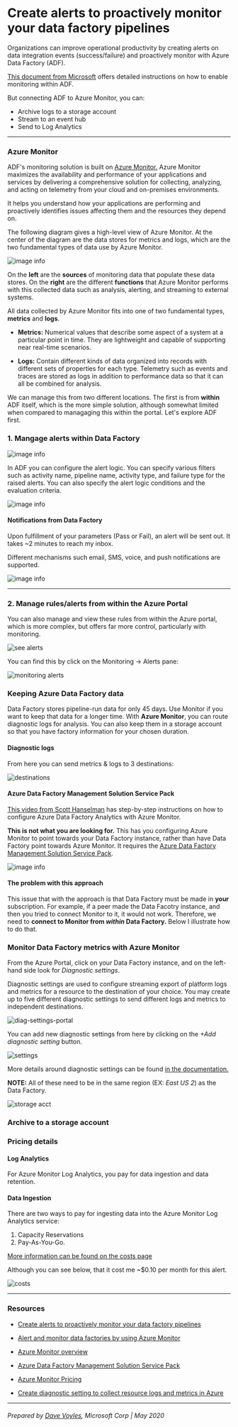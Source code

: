 
# Create alerts to proactively monitor your data factory pipelines

Organizations can improve operational productivity by creating alerts on data integration events (success/failure) and proactively monitor with Azure Data Factory (ADF).

[This document from Microsoft](https://azure.microsoft.com/en-us/blog/create-alerts-to-proactively-monitor-your-data-factory-pipelines/) offers detailed instructions on how to enable monitoring within ADF.

But connecting ADF to Azure Monitor, you can:
* Archive logs to a storage account
* Stream to an event hub
* Send to Log Analytics

---
### Azure Monitor
ADF's monitoring solution is built on [Azure Monitor.](https://docs.microsoft.com/en-us/azure/azure-monitor/overview) Azure Monitor maximizes the availability and performance of your applications and services by delivering a comprehensive solution for collecting, analyzing, and acting on telemetry from your cloud and on-premises environments. 

It helps you understand how your applications are performing and proactively identifies issues affecting them and the resources they depend on.

The following diagram gives a high-level view of Azure Monitor. At the center of the diagram are the data stores for metrics and logs, which are the two fundamental types of data use by Azure Monitor. 

![image info](./img/4-az_monitor.png)

On the **left** are the **sources** of monitoring data that populate these data stores. On the **right** are the different **functions** that Azure Monitor performs with this collected data such as analysis, alerting, and streaming to external systems.

All data collected by Azure Monitor fits into one of two fundamental types, **metrics** and **logs**.

* **Metrics:** Numerical values that describe some aspect of a system at a particular point in time. They are lightweight and capable of supporting near real-time scenarios.

 * **Logs:** Contain different kinds of data organized into records with different sets of properties for each type. Telemetry such as events and traces are stored as logs in addition to performance data so that it can all be combined for analysis.

We can manage this from two different locations. The first is from **within** ADF itself, which is the more simple solution, although somewhat limited when compared to managaging this within the portal. Let's explore ADF first.

### 1. Mangage alerts within Data Factory

![image info](./img/1-criteria.png)

In ADF you can configure the alert logic. You can specify various filters such as activity name, pipeline name, activity type, and failure type for the raised alerts. You can also specify the alert logic conditions and the evaluation criteria.

![image info](./img/2-alert_logic.png)

#### Notifications from Data Factory 
Upon fulfillment of your parameters (Pass or Fail), an alert will be sent out. It takes ~2 minutes to reach my inbox. 

Different mechanisms such email, SMS, voice, and push notifications are supported.

![image info](./img/3-alert_email.png)

----

### 2. Manage rules/alerts from within the Azure Portal
You can also manage and view these rules from within the Azure portal, which is more complex, but offers far more control, particularly with monitoring.

![see alerts](./img/11-see_alert_rules.png)

You can find this by click on the Monitoring -> Alerts pane:

![monitoring alerts](./img/12-monitoring-alerts.png)

### Keeping Azure Data Factory data
Data Factory stores pipeline-run data for only 45 days. Use Monitor if you want to keep that data for a longer time. With **Azure Monitor**, you can route diagnostic logs for analysis. You can also keep them in a storage account so that you have factory information for your chosen duration.

#### Diagnostic logs
From here you can send metrics & logs to 3 destinations:

![destinations](./img/14-destinations.png)

 #### Azure Data Factory Management Solution Service Pack
[This video from Scott Hanselman](https://docs.microsoft.com/en-us/azure/data-factory/monitor-using-azure-monitor#monitor-data-factory-metrics-with-azure-monitor) has step-by-step instructions on how to configure Azure Data Factory Analytics with Azure Monitor.  

**This is not what you are looking for.** This has you configuring Azure Monitor to point towards your Data Factory instance, rather than have Data Factory point towards Azure Monitor.  It requires the 
 [Azure Data Factory Management Solution Service Pack](https://azuremarketplace.microsoft.com/en-us/marketplace/apps/Microsoft.AzureDataFactoryAnalytics?src=azserv&tab=Overview).

![image info](./img/5-adf_mgmt_sol.png)

#### The problem with this approach
This issue that with the approach is that Data Factory must be made in **your** subscription. For example, if a peer made the Data Facotry instance, and then you tried to connect Monitor to it, it would not work. Therefore, we need to **connect to  Monitor from *within* Data Factory.** Below I illustrate how to do that. 

### Monitor Data Factory metrics with Azure Monitor
From the Azure Portal, click on your Data Factory instance, and on the left-hand side look  for *Diagnostic settings*. 

Diagnostic settings are used to configure streaming export of platform logs and metrics for a resource to the destination of your choice. You may create up to five different diagnostic settings to send different logs and metrics to independent destinations.

![diag-settings-portal](./img/8-portal_diag.png)

You can add new diagnostic settings from here by clicking on the *+Add diagnostic setting* button. 

![settings](./img/9-create_new_settings.png)

More details around diagnostic settings can be found [in the documentation.](https://docs.microsoft.com/en-us/azure/azure-monitor/platform/diagnostic-settings)

**NOTE:** All of these need to be in the same region (EX: *East US 2*) as the Data Factory.

![storage acct](./img/10-storage_acct.png)


### Archive to a storage account

### Pricing details
#### Log Analytics
For Azure Monitor Log Analytics, you pay for data ingestion and data retention.

#### Data Ingestion
There are two ways to pay for ingesting data into the Azure Monitor Log Analytics service: 
1. Capacity Reservations 
2. Pay-As-You-Go.

[More information can be found on the costs page](https://azure.microsoft.com/en-us/pricing/details/monitor/)

Although you can see below, that it cost me ~$0.10 per month for this alert.

![costs](./img/13-costs.png)

---------------
### Resources
* [Create alerts to proactively monitor your data factory pipelines](https://azure.microsoft.com/en-us/blog/create-alerts-to-proactively-monitor-your-data-factory-pipelines/)

* [Alert and monitor data factories by using Azure Monitor](https://docs.microsoft.com/en-us/azure/data-factory/monitor-using-azure-monitor#monitor-data-factory-metrics-with-azure-monitor)

* [Azure Monitor overview](https://docs.microsoft.com/en-us/azure/azure-monitor/overview)

* [Azure Data Factory Management Solution Service Pack](https://azuremarketplace.microsoft.com/en-us/marketplace/apps/Microsoft.AzureDataFactoryAnalytics?src=azserv&tab=Overview)

* [Azure Monitor Pricing](https://azure.microsoft.com/en-us/pricing/details/monitor/)

* [Create diagnostic setting to collect resource logs and metrics in Azure](https://docs.microsoft.com/en-us/azure/azure-monitor/platform/diagnostic-settings)

-----------------
###### Prepared by [Dave Voyles](dvoyles@microsoft.com), Microsoft Corp | May 2020